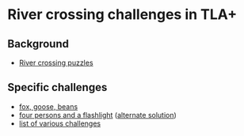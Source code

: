 # River crossing challenges in TLA+

## Background

- [River crossing puzzles](https://en.wikipedia.org/wiki/River_crossing_puzzle)

## Specific challenges

- [fox, goose, beans](https://en.wikipedia.org/wiki/Wolf,_goat_and_cabbage_problem)
- [four persons and a flashlight](
https://en.wikipedia.org/wiki/Bridge_and_torch_problem) ([alternate solution](https://gist.github.com/konnov/17a182a4e223d4173c8a2db3fc6879f6))
- [list of various challenges](http://brainden.com/crossing-river.htm)
